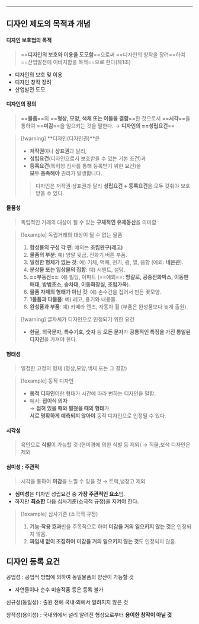 
---
## 디자인 제도의 목적과 개념
#### 디자인 보호법의 목적
> ==**디자인의 보호와 이용을 도모함**==으로써 ==디자인의 창작을 장려==하여 ==산업발전에 이바지함을 목적==으로 한다(제1조)

- 디자인의 보호 및 이용 
- 디자인 창작 장려 
- 산업발전 도모

#### 디자인의 정의
> ==**물품**==의 ==**형상, 모양, 색채 또는 이들을 결합**==한 것으로서 ==**시각**==을 통하여 ==**미감**==을 일으키는 것을 말한다. → **디자인의 ==성립요건**==

>[!warning] **디자인(디자인권)**은  
>- **저작권**이나 **상표권**과 달리,  
>- **성립요건**(디자인으로서 보호받을 수 있는 기본 조건)과  
>- **등록요건**(특허청 심사를 통해 등록받기 위한 요건)을  
>**모두 충족해야** 권리가 발생합니다.
>
>> 디자인은 저작권·상표권과 달리 **성립요건 + 등록요건**을 모두 갖춰야 보호받을 수 있다.

#### 물품성
> 독립적인 거래의 대상이 될 수 있는 **구체적인 유체동산**을 의미함

>[!example] 독립거래의 대상이 될 수 없는 물품
>1. **합성물의 구성 각 편**: 예외는 **조립완구(레고)**
>2. **물품의 부분**: 예) 양말 뒷굽, 전화기 버튼 부품.
>3. **일정한 형체가 없는 것**: 예) 기체, 액체, 전기, 광, 열, 음향 (예외: **네온관**).
>4. **분상물 또는 입상물의 집합**: 예) 시멘트, 설탕.
>5. **==부동산==**: 예) 빌딩, 아파트 (==예외==: **방갈로, 공중전화박스, 이동판매대, 방범초소, 승차대, 이동화장실, 조립가옥**).
>6. **물품 자체의 형태가 아닌 것**: 예) 손수건을 접어서 만든 꽃모양.
>7. **1물품과 다물품**: 예) 레고, 용기와 내용물.
>8. **완성품과 부품**: 예) 카메라 렌즈, 자동차 휠 (부품은 완성품보다 늦게 출원).


>[!warning] 글자체가 디자인으로 인정되기 위한 요건
>- **한글, 외국문자, 특수기호, 숫자** 등  **모든 문자**가 **공통적인 특징을 가진 통일된 디자인**을 가져야 한다.

#### 형태성
>일정한 고정의 형체 (형상,모양,색채 또는 그 결합)

>[!example] 동적 디자인
>- **동적 디자인**이란 형태가 시간에 따라 변하는 디자인을 말함.
>- 예시: **접이식 의자**  
>  → **접혀 있을 때와 펼쳤을 때의 형태**가  
>  **서로 명확하게 예측되지 않아야** 동적 디자인으로 인정될 수 있다.
#### 시각성
> 육안으로 **식별**이 가능할 것 (현미경에 의한 식별 등 제외) → 직물,보석 디자인은 제외

#### 심미성 : 주관적
> 시각을 통하여 **미감**을 느낄 수 있을 것 → 트럭,냉장고 제외

- **심미성**은 디자인 성립요건 중 **가장 주관적인 요소**임.
- 하지만 **최소한** 다음 심사기준(소극적 규정)을 지켜야 한다.

>[!example] 심사기준 (소극적 규정)
>
>1. **기능·작용 효과**만을 주목적으로 하여 **미감을 거의 일으키지 않는 것**은 인정되지 않음.
>2. **짜임새 없이 조잡하여** **미감을 거의 일으키지 않는 것**도 인정되지 않음.

## 디자인 등록 요건

공업성 : 공업적 방법에 의하여 동일물품의 양산이 가능할 것
- 자연물이나 순수 미술작품 등은 등록 불가

신규성(동일성) : 출원 전에 국내·외에서 알려지지 않은 것

창작성(용이성) : 국내외에서 널리 알려진 형상으로부터 **용이한 창작이 아닐 것**
